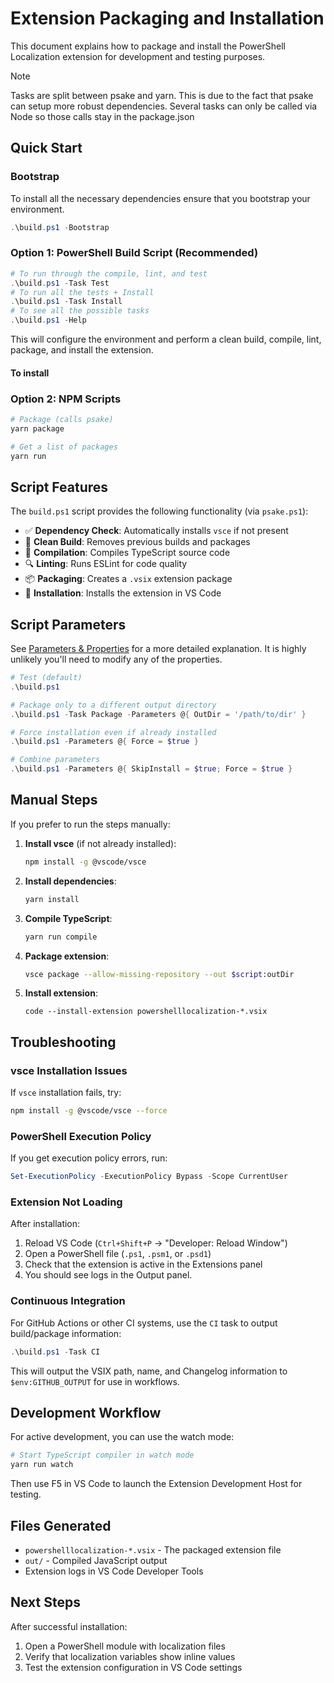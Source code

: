 # Extension Packaging and Installation

This document explains how to package and install the PowerShell Localization
extension for development and testing purposes.

> [!NOTE]
> Tasks are split between psake and yarn. This is due to the fact that
> psake can setup more robust dependencies. Several tasks can only be called via
> Node so those calls stay in the package.json

## Quick Start

### Bootstrap

To install all the necessary dependencies ensure that you bootstrap your
environment.

```powershell
.\build.ps1 -Bootstrap
```

### Option 1: PowerShell Build Script (Recommended)

```powershell
# To run through the compile, lint, and test
.\build.ps1 -Task Test
# To run all the tests + Install
.\build.ps1 -Task Install
# To see all the possible tasks
.\build.ps1 -Help
```

This will configure the environment and perform a clean build, compile, lint,
package, and install the extension.

#### To install

### Option 2: NPM Scripts

```bash
# Package (calls psake)
yarn package

# Get a list of packages
yarn run
```

## Script Features

The `build.ps1` script provides the following functionality (via `psake.ps1`):

- ✅ **Dependency Check**: Automatically installs `vsce` if not present
- 🧹 **Clean Build**: Removes previous builds and packages
- 🔨 **Compilation**: Compiles TypeScript source code
- 🔍 **Linting**: Runs ESLint for code quality
- 📦 **Packaging**: Creates a `.vsix` extension package
- 🚀 **Installation**: Installs the extension in VS Code

## Script Parameters

See
[Parameters & Properties](https://psake.dev/docs/tutorial-basics/parameters-properties)
for a more detailed explanation. It is highly unlikely you'll need to modify any
of the properties.

```powershell
# Test (default)
.\build.ps1

# Package only to a different output directory
.\build.ps1 -Task Package -Parameters @{ OutDir = '/path/to/dir' }

# Force installation even if already installed
.\build.ps1 -Parameters @{ Force = $true }

# Combine parameters
.\build.ps1 -Parameters @{ SkipInstall = $true; Force = $true }
```

## Manual Steps

If you prefer to run the steps manually:

1. **Install vsce** (if not already installed):

   ```bash
   npm install -g @vscode/vsce
   ```

2. **Install dependencies**:

   ```bash
   yarn install
   ```

3. **Compile TypeScript**:

   ```bash
   yarn run compile
   ```

4. **Package extension**:

   ```bash
   vsce package --allow-missing-repository --out $script:outDir
   ```

5. **Install extension**:

   ```shell
   code --install-extension powershelllocalization-*.vsix
   ```

## Troubleshooting

### vsce Installation Issues

If `vsce` installation fails, try:

```bash
npm install -g @vscode/vsce --force
```

### PowerShell Execution Policy

If you get execution policy errors, run:

```powershell
Set-ExecutionPolicy -ExecutionPolicy Bypass -Scope CurrentUser
```

### Extension Not Loading

After installation:

1. Reload VS Code (`Ctrl+Shift+P` → "Developer: Reload Window")
2. Open a PowerShell file (`.ps1`, `.psm1`, or `.psd1`)
3. Check that the extension is active in the Extensions panel
4. You should see logs in the Output panel.

### Continuous Integration

For GitHub Actions or other CI systems, use the `CI` task to output build/package information:

```powershell
.\build.ps1 -Task CI
```

This will output the VSIX path, name, and Changelog information to
`$env:GITHUB_OUTPUT` for use in workflows.

## Development Workflow

For active development, you can use the watch mode:

```bash
# Start TypeScript compiler in watch mode
yarn run watch
```

Then use F5 in VS Code to launch the Extension Development Host for testing.

## Files Generated

- `powershelllocalization-*.vsix` - The packaged extension file
- `out/` - Compiled JavaScript output
- Extension logs in VS Code Developer Tools

## Next Steps

After successful installation:

1. Open a PowerShell module with localization files
2. Verify that localization variables show inline values
3. Test the extension configuration in VS Code settings
